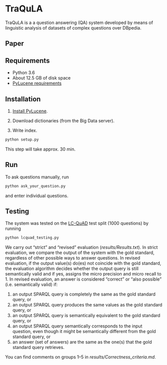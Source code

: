 # TraQuLA

TraQuLA is a a question answering (QA) system developed by means of linguistic analysis of datasets of complex questions over DBpedia. 

## Paper


## Requirements

* Python 3.6
* About 12.5 GB of disk space
* [PyLucene requirements](https://lucene.apache.org/pylucene/) 

## Installation

1. [Install PyLucene](https://lucene.apache.org/pylucene/).

2. Download dictionaries (from the Big Data server).

3. Write index. 

```bash
python setup.py
```

This step will take approx. 30 min.

## Run

To ask questions manually, run

```bash
python ask_your_question.py
```

and enter individual questions.

## Testing

The system was tested on the [LC-QuAD](https://github.com/AskNowQA/LC-QuAD) test split (1000 questions) by running

```bash
python lcquad_testing.py
```

We carry out “strict” and “revised” evaluation (*results/Results.txt*). In strict evaluation, we compare the output of the system with the gold standard, regardless of other possible ways to answer questions. In revised evaluation, if the output value(s) do(es) not coincide with the gold standard, the evaluation algorithm decides whether the output query is still semantically valid and if yes, assigns the micro precision and micro recall to 1. In revised evaluation, an answer is considered “correct” or “also possible” (i.e. semantically valid) if:

1) an output SPARQL query is completely the same as the gold standard query, or
2) an output SPARQL query produces the same values as the gold standard query, or
3) an output SPARQL query is semantically equivalent to the gold standard query, or
4) an output SPARQL query semantically corresponds to the input question, even though it might be semantically different from the gold standard query, or
5) an answer (set of answers) are the same as the one(s) that the gold standard query retrieves.

You can find comments on groups 1–5 in *results/Correctness_criteria.md*.

